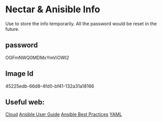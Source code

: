 # Nectar & Anisible Info
Use to store the info temporarily. All the password would be reset in the future.

## password
OGFmNWQ0MDMxYmViOWI2

## Image Id
45225edb-66d8-4fd0-bf41-132a31a18166

## Useful web:
[Cloud](https://dashboard.cloud.unimelb.edu.au/project/)
[Ansible User Guide](https://docs.ansible.com/ansible/latest/user_guide/index.html)
[Ansible Best Practices](https://docs.ansible.com/ansible/latest/user_guide/playbooks_best_practices.html)
[YAML](https://docs.ansible.com/ansible/latest/reference_appendices/YAMLSyntax.html)
